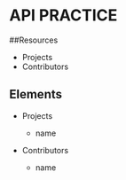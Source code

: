 # API PRACTICE

##Resources

- Projects
- Contributors

## Elements

- Projects
	- name

- Contributors
	- name